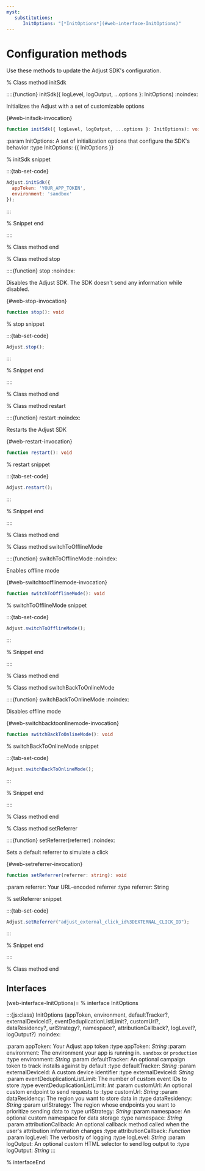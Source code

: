 ```yaml
---
myst:
   substitutions:
      InitOptions: "[*InitOptions*](#web-interface-InitOptions)"
---
```


# Configuration methods

Use these methods to update the Adjust SDK's configuration.

% Class method initSdk

::::{function} initSdk({ logLevel, logOutput, ...options }: InitOptions)
:noindex:

Initializes the Adjust with a set of customizable options

{#web-initsdk-invocation}
```typescript
function initSdk({ logLevel, logOutput, ...options }: InitOptions): void
```

:param InitOptions: A set of initialization options that configure the SDK's behavior
:type InitOptions: {{ InitOptions }}

% initSdk snippet

:::{tab-set-code}

```javascript
Adjust.initSdk({
  appToken: 'YOUR_APP_TOKEN',
  environment: 'sandbox'
});
```
:::

% Snippet end

::::

% Class method end

% Class method stop

::::{function} stop
:noindex:

Disables the Adjust SDK. The SDK doesn't send any information while disabled.

{#web-stop-invocation}
```typescript
function stop(): void
```

% stop snippet

:::{tab-set-code}

```javascript
Adjust.stop();
```

:::

% Snippet end

::::

% Class method end

% Class method restart

::::{function} restart
:noindex:

Restarts the Adjust SDK

{#web-restart-invocation}
```typescript
function restart(): void
```

% restart snippet

:::{tab-set-code}

```javascript
Adjust.restart();
```

:::

% Snippet end

::::

% Class method end

% Class method switchToOfflineMode

::::{function} switchToOfflineMode
:noindex:

Enables offline mode

{#web-switchtoofflinemode-invocation}
```typescript
function switchToOfflineMode(): void
```

% switchToOfflineMode snippet

:::{tab-set-code}

```javascript
Adjust.switchToOfflineMode();
```
:::

% Snippet end

::::

% Class method end

% Class method switchBackToOnlineMode

::::{function} switchBackToOnlineMode
:noindex:

Disables offline mode

{#web-switchbacktoonlinemode-invocation}
```typescript
function switchBackToOnlineMode(): void
```

% switchBackToOnlineMode snippet

:::{tab-set-code}

```javascript
Adjust.switchBackToOnlineMode();
```

:::

% Snippet end

::::

% Class method end

% Class method setReferrer

::::{function} setReferrer(referrer)
:noindex:

Sets a default referrer to simulate a click

{#web-setreferrer-invocation}
```typescript
function setReferrer(referrer: string): void
```

:param referrer: Your URL-encoded referrer
:type referrer: String

% setReferrer snippet

:::{tab-set-code}

```javascript
Adjust.setReferrer("adjust_external_click_id%3DEXTERNAL_CLICK_ID");
```
:::

% Snippet end

::::

% Class method end

## Interfaces

(web-interface-InitOptions)=
% interface InitOptions

:::{js:class} InitOptions (appToken, environment, defaultTracker?, externalDeviceId?, eventDeduplicationListLimit?, customUrl?, dataResidency?, urlStrategy?, namespace?, attributionCallback?, logLevel?, logOutput?)
:noindex:

:param appToken: Your Adjust app token
:type appToken: *String*
:param environment: The environment your app is running in. `sandbox` or `production`
:type environment: *String*
:param defaultTracker: An optional campaign token to track installs against by default
:type defaultTracker: *String*
:param externalDeviceId: A custom device identifier
:type externalDeviceId: *String*
:param eventDeduplicationListLimit: The number of custom event IDs to store
:type eventDeduplicationListLimit: *Int*
:param customUrl: An optional custom endpoint to send requests to
:type customUrl: *String*
:param dataResidency: The region you want to store data in
:type dataResidency: *String*
:param urlStrategy: The region whose endpoints you want to prioritize sending data to
:type urlStrategy: *String*
:param namespace: An optional custom namespace for data storage
:type namespace: *String*
:param attributionCallback: An optional callback method called when the user's attribution information changes
:type attributionCallback: *Function*
:param logLevel: The verbosity of logging
:type logLevel: *String*
:param logOutput: An optional custom HTML selector to send log output to
:type logOutput: *String*
:::

% interfaceEnd
